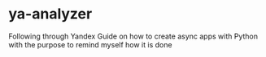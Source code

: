 # ya-analyzer
Following through Yandex Guide on how to create async apps with Python with the purpose to remind myself how it is done
